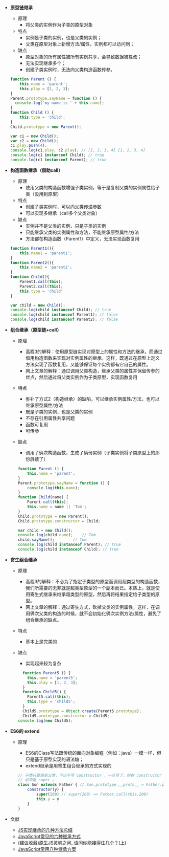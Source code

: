 
- **原型链继承**

  - 原理
    - 将父类的实例作为子类的原型对象
  - 特点
    - 实例是子类的实例，也是父类的实例；
    - 父类在原型对象上新增方法/属性，实例都可以访问到；
  - 缺点
    - 原型对象的所有属性被所有实例共享，会导致数据被篡改；
    - 无法实现继承多个；
    - 创建子类实例时，无法向父类构造函数传参。

  ```js
  function Parent () {
      this.name = 'parent';
      this.play = [1, 2, 3];
  }
  Parent.prototype.sayName = function () {
  	console.log('my name is ' + this.name);
  }
  function Child () {
      this.type = 'child';
  }
  Child.prototype = new Parent();
  
  var c1 = new Child();
  var c2 = new Child();
  c1.play.push(4);
  console.log(c1.play, c2.play); // [1, 2, 3, 4] [1, 2, 3, 4]
  console.log(c1 instanceof Child); // true
  console.log(c1 instanceof Parent); // true
  ```

- **构造函数继承（借助call）**

  - 原理
    - 使用父类的构造函数增强子类实例，等于是复制父类的实例属性给子类（没用到原型）
  - 特点
    - 创建子类实例时，可以向父类传递参数
    - 可以实现多继承（call多个父类对象）
  - 缺点
    - 实例并不是父类的实例，只是子类的实例
    - 只能继承父类的实例属性和方法，不能继承原型属性/方法
    - 方法都在构造函数（Parent1）中定义，无法实现函数复用

  ```js
  function Parent1(){
      this.name1 = 'parent1';
  }
  function Parent2(){
      this.name2 = 'parent2';
  }
  function Child(){
      Parent1.call(this);
      Parent2.call(this);
      this.type = 'child'
  }
  
  var child = new Child();
  console.log(child instanceof Child); // true
  console.log(child instanceof Parent1); // false
  console.log(child instanceof Parent2); // false
  
  ```

- **组合继承（原型链+call）**

  - 原理

    - 高程3的解释：使用原型链实现对原型上的属性和方法的继承，而通过借用构造函数来实现对实例属性的继承。这样，既通过在原型上定义方法实现了函数复用，又能够保证每个实例都有它自己的属性。
    - 网上文章的解释：通过调用父类构造，继承父类的属性并保留传参的优点，然后通过将父类实例作为子类原型，实现函数复用

  - 特点

    - 弥补了方式2（构造继承）的缺陷，可以继承实例属性/方法，也可以继承原型属性/方法
    - 既是子类的实例，也是父类的实例
    - 不存在引用属性共享问题
    - 函数可复用
    - 可传参

  - 缺点

    - 调用了俩次构造函数，生成了俩份实例（子类实例将子类原型上的那份屏蔽了）

    ```js
    function Parent () {
    	this.name = 'parent';
    }
    Parent.prototype.sayName = function () {
    	console.log(this.name);
    }
    function Child(name) {
    	Parent.call(this);
    	this.name = name || 'Tom';
    }
    Child.prototype = new Parent();
    Child.prototype.constructor = Child;
    
    var child = new Child();
    console.log(child.name);	// Tom
    child.sayName();		// Tom
    console.log(child instanceof Parent); // true
    console.log(child instanceof Child); // true
    
    ```

- **寄生组合继承**

  - 原理

    - 高程3的解释：不必为了指定子类型的原型而调用超类型的构造函数，我们所需要的无非就是超类型原型的一个副本而已。本质上，就是使用寄生式继承来继承超类型的原型，然后再将结果指定给子类型的原型。
    - 网上文章的解释：通过寄生方式，砍掉父类的实例属性，这样，在调用俩次父类的构造的时候，就不会初始化俩次实例方法/属性，避免了组合继承的缺点。

  - 特点

    - 基本上是完美的

  - 缺点

    - 实现起来较为复杂

    ```js
      function Parent5 () {
        this.name = 'parent5';
        this.play = [1, 2, 3];
      }
      function Child5() {
        Parent5.call(this);
        this.type = 'child5';
      }
      Child5.prototype = Object.create(Parent5.prototype);
      Child5.prototype.constructor = Child5;
    console.log(new Child5);
    ```

- **ES6的 extend**

  - 原理

    - ES6的Class写法跟传统的面向对象编程（例如：java）一模一样，但只是基于原型实现的语法糖；
    - extend继承是用寄生组合继承的方式实现的

    ```js
    // 子类只要继承父类，可以不写 constructor ，一旦写了，则在 constructor 中的 第一句话
    // 必须是 super 。 
    class Son extends Father { // Son.prototype.__proto__ = Father.prototype
        constructor(y) {
            super(200) // super(200) => Father.call(this,200)
            this.y = y
        }
    }
    ```

    

- 文献

  - [JS实现继承的几种方法总结](https://blog.csdn.net/weixin_43606158/article/details/91489176)
  - [JavaScript常见的六种继承方式](https://segmentfault.com/a/1190000016708006#item-7)
  - [(建议收藏)原生JS灵魂之问, 请问你能接得住几个？(上)](https://juejin.cn/post/6844903974378668039#heading-31)
  - [JavaScript常用八种继承方案](https://juejin.cn/post/6844903696111763470)

